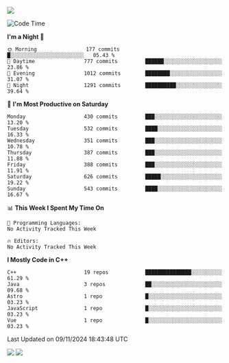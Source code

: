 ![](https://komarev.com/ghpvc/?username=lilpidgey&color=red)
<!--START_SECTION:waka-->
![Code Time](http://img.shields.io/badge/Code%20Time-1%2C491%20hrs%2018%20mins-blue)

**I'm a Night 🦉** 

```text
🌞 Morning                177 commits         █░░░░░░░░░░░░░░░░░░░░░░░░   05.43 % 
🌆 Daytime                777 commits         ██████░░░░░░░░░░░░░░░░░░░   23.86 % 
🌃 Evening                1012 commits        ████████░░░░░░░░░░░░░░░░░   31.07 % 
🌙 Night                  1291 commits        ██████████░░░░░░░░░░░░░░░   39.64 % 
```
📅 **I'm Most Productive on Saturday** 

```text
Monday                   430 commits         ███░░░░░░░░░░░░░░░░░░░░░░   13.20 % 
Tuesday                  532 commits         ████░░░░░░░░░░░░░░░░░░░░░   16.33 % 
Wednesday                351 commits         ███░░░░░░░░░░░░░░░░░░░░░░   10.78 % 
Thursday                 387 commits         ███░░░░░░░░░░░░░░░░░░░░░░   11.88 % 
Friday                   388 commits         ███░░░░░░░░░░░░░░░░░░░░░░   11.91 % 
Saturday                 626 commits         █████░░░░░░░░░░░░░░░░░░░░   19.22 % 
Sunday                   543 commits         ████░░░░░░░░░░░░░░░░░░░░░   16.67 % 
```


📊 **This Week I Spent My Time On** 

```text
💬 Programming Languages: 
No Activity Tracked This Week

🔥 Editors: 
No Activity Tracked This Week
```

**I Mostly Code in C++** 

```text
C++                      19 repos            ███████████████░░░░░░░░░░   61.29 % 
Java                     3 repos             ██░░░░░░░░░░░░░░░░░░░░░░░   09.68 % 
Astro                    1 repo              █░░░░░░░░░░░░░░░░░░░░░░░░   03.23 % 
JavaScript               1 repo              █░░░░░░░░░░░░░░░░░░░░░░░░   03.23 % 
Vue                      1 repo              █░░░░░░░░░░░░░░░░░░░░░░░░   03.23 % 
```




 Last Updated on 09/11/2024 18:43:48 UTC
<!--END_SECTION:waka-->
![](https://hit.yhype.me/github/profile?user_id=42968544)
![](https://komarev.com/ghpvc/?lilpidgey)
